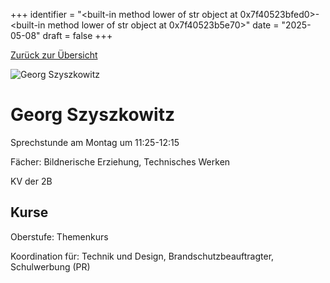 
+++
identifier = "<built-in method lower of str object at 0x7f40523bfed0>-<built-in method lower of str object at 0x7f40523b5e70>"
date = "2025-05-08"
draft = false
+++

 [Zurück zur Übersicht](/schule/personen/)

<div class="row">
<div class="column">
<img src="/images/personal/Szyszkowitz.jpg" alt="Georg Szyszkowitz"> 
</div>
<div class="column">

# Georg Szyszkowitz

Sprechstunde am Montag um 11:25-12:15

Fächer: Bildnerische Erziehung,  Technisches Werken

KV der 2B



## Kurse



Oberstufe: Themenkurs

Koordination für: Technik und Design, Brandschutzbeauftragter, Schulwerbung (PR)

</div>
</div> 


